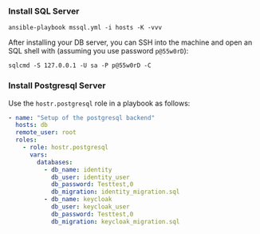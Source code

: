 ### Install SQL Server

```shell
ansible-playbook mssql.yml -i hosts -K -vvv
```

After installing your DB server, you can SSH into the machine and open an SQL shell with (assuming you use password `p@55w0rD`):

```shell
sqlcmd -S 127.0.0.1 -U sa -P p@55w0rD -C
```

### Install Postgresql Server

Use the `hostr.postgresql` role in a playbook as follows:

```yml
- name: "Setup of the postgresql backend"
  hosts: db
  remote_user: root
  roles:
    - role: hostr.postgresql
      vars:
        databases:
          - db_name: identity
            db_user: identity_user
            db_password: Testtest,0
            db_migration: identity_migration.sql
          - db_name: keycloak
            db_user: keycloak_user
            db_password: Testtest,0
            db_migration: keycloak_migration.sql
```
